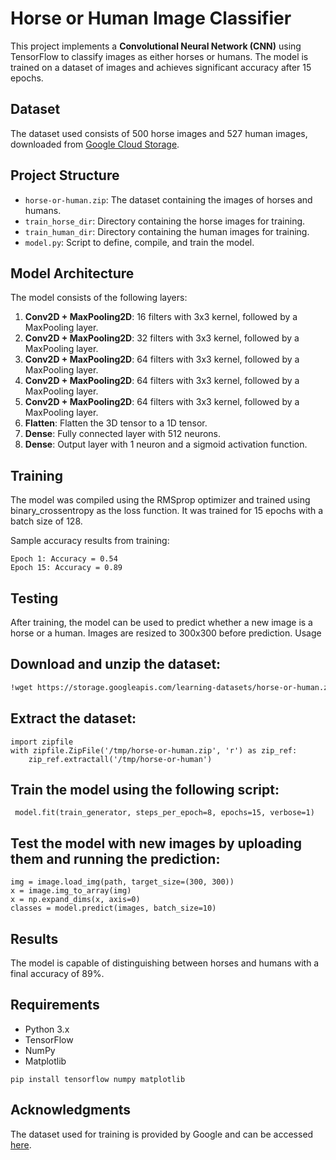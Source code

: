 
# Horse or Human Image Classifier

This project implements a **Convolutional Neural Network (CNN)** using TensorFlow to classify images as either horses or humans. The model is trained on a dataset of images and achieves significant accuracy after 15 epochs.

## Dataset

The dataset used consists of 500 horse images and 527 human images, downloaded from [Google Cloud Storage](https://storage.googleapis.com/learning-datasets/horse-or-human.zip).

## Project Structure

  - `horse-or-human.zip`: The dataset containing the images of horses and humans.
  - `train_horse_dir`: Directory containing the horse images for training.
  - `train_human_dir`: Directory containing the human images for training.
  - `model.py`: Script to define, compile, and train the model.

## Model Architecture

The model consists of the following layers:

   1. **Conv2D + MaxPooling2D**: 16 filters with 3x3 kernel, followed by a MaxPooling layer.
   2. **Conv2D + MaxPooling2D**: 32 filters with 3x3 kernel, followed by a MaxPooling layer.
   3. **Conv2D + MaxPooling2D**: 64 filters with 3x3 kernel, followed by a MaxPooling layer.
   4. **Conv2D + MaxPooling2D**: 64 filters with 3x3 kernel, followed by a MaxPooling layer.
   5. **Conv2D + MaxPooling2D**: 64 filters with 3x3 kernel, followed by a MaxPooling layer.
   6. **Flatten**: Flatten the 3D tensor to a 1D tensor.
   7. **Dense**: Fully connected layer with 512 neurons.
   8. **Dense**: Output layer with 1 neuron and a sigmoid activation function.

## Training

The model was compiled using the RMSprop optimizer and trained using binary_crossentropy as the loss function. It was trained for 15 epochs with a batch size of 128.

Sample accuracy results from training:

    Epoch 1: Accuracy = 0.54
    Epoch 15: Accuracy = 0.89

## Testing

After training, the model can be used to predict whether a new image is a horse or a human. Images are resized to 300x300 before prediction.
Usage

## Download and unzip the dataset:

```bash
!wget https://storage.googleapis.com/learning-datasets/horse-or-human.zip -O /tmp/horse-or-human.zip
```

## Extract the dataset:


    import zipfile
    with zipfile.ZipFile('/tmp/horse-or-human.zip', 'r') as zip_ref:
        zip_ref.extractall('/tmp/horse-or-human')

## Train the model using the following script:


     model.fit(train_generator, steps_per_epoch=8, epochs=15, verbose=1)


## Test the model with new images by uploading them and running the prediction:


    img = image.load_img(path, target_size=(300, 300))
    x = image.img_to_array(img)
    x = np.expand_dims(x, axis=0)
    classes = model.predict(images, batch_size=10)

## Results

The model is capable of distinguishing between horses and humans with a final accuracy of 89%.


## Requirements

  - Python 3.x
  - TensorFlow
  -  NumPy
  -  Matplotlib

    pip install tensorflow numpy matplotlib


## Acknowledgments

The dataset used for training is provided by Google and can be accessed [here](https://storage.googleapis.com/learning-datasets/horse-or-human.zip).




